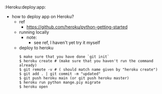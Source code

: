:Heroku:deploy:app:
* how to deploy app on Heroku?
    * ref
        * https://github.com/heroku/python-getting-started
    * running locally 
        * note:
            * see ref, I haven't yet try it myself
    * deploy to heroku
        ```
        $ make sure that you have done `git init`
        $ heroku create # (make sure that you haven't run the command already)
        $ git remote -v # ( should match name given by "heroku create")
        $ git add . | git commit -m "updated"
        $ git push heroku main (or git push heroku master)
        $ heroku run python mange.piy migrate 
        $ heroku open
        ```

